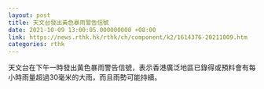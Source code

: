 ```yaml
---
layout: post
title: 天文台發出黃色暴雨警告信號
date: 2021-10-09 13:00:05.000000000 +08:00
link: https://news.rthk.hk/rthk/ch/component/k2/1614376-20211009.htm
categories: rthk
---
```


天文台在下午一時發出黃色暴雨警告信號，表示香港廣泛地區已錄得或預料會有每小時雨量超過30毫米的大雨，而且雨勢可能持續。
